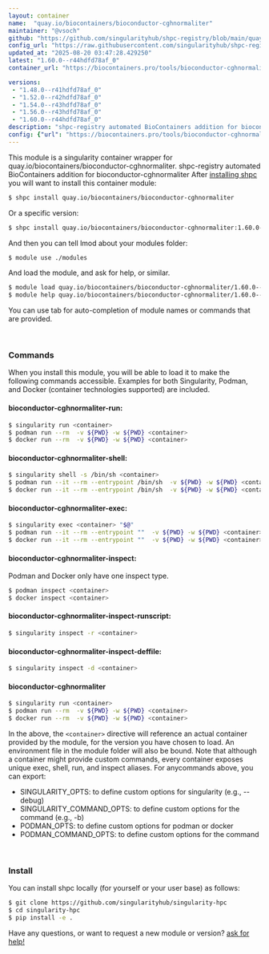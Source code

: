 ```yaml
---
layout: container
name:  "quay.io/biocontainers/bioconductor-cghnormaliter"
maintainer: "@vsoch"
github: "https://github.com/singularityhub/shpc-registry/blob/main/quay.io/biocontainers/bioconductor-cghnormaliter/container.yaml"
config_url: "https://raw.githubusercontent.com/singularityhub/shpc-registry/main/quay.io/biocontainers/bioconductor-cghnormaliter/container.yaml"
updated_at: "2025-08-20 03:47:28.429250"
latest: "1.60.0--r44hdfd78af_0"
container_url: "https://biocontainers.pro/tools/bioconductor-cghnormaliter"

versions:
 - "1.48.0--r41hdfd78af_0"
 - "1.52.0--r42hdfd78af_0"
 - "1.54.0--r43hdfd78af_0"
 - "1.56.0--r43hdfd78af_0"
 - "1.60.0--r44hdfd78af_0"
description: "shpc-registry automated BioContainers addition for bioconductor-cghnormaliter"
config: {"url": "https://biocontainers.pro/tools/bioconductor-cghnormaliter", "maintainer": "@vsoch", "description": "shpc-registry automated BioContainers addition for bioconductor-cghnormaliter", "latest": {"1.60.0--r44hdfd78af_0": "sha256:53fd8fb4eedb2a86933b47f321f6bf24bd5230ba8baf622a5bfbbd9e675d0e5e"}, "tags": {"1.48.0--r41hdfd78af_0": "sha256:31bcd3bdb3eea315bd4bd189817092d3c9fb9e6e09bc35ce82a5fac3ef122c55", "1.52.0--r42hdfd78af_0": "sha256:08333b709dbd4cddb501aa5684269d29c29a66635402c7a017e06ea94599b8e6", "1.54.0--r43hdfd78af_0": "sha256:47b6308f56046815bf325e29645c97726ba9cc165f3da70a273ea6bc8a7acac7", "1.56.0--r43hdfd78af_0": "sha256:07665d6742eb8fafa881e5b4a80db15cdf5a334b29ac179ab557708e48b29821", "1.60.0--r44hdfd78af_0": "sha256:53fd8fb4eedb2a86933b47f321f6bf24bd5230ba8baf622a5bfbbd9e675d0e5e"}, "docker": "quay.io/biocontainers/bioconductor-cghnormaliter"}
---
```


This module is a singularity container wrapper for quay.io/biocontainers/bioconductor-cghnormaliter.
shpc-registry automated BioContainers addition for bioconductor-cghnormaliter
After [installing shpc](#install) you will want to install this container module:


```bash
$ shpc install quay.io/biocontainers/bioconductor-cghnormaliter
```

Or a specific version:

```bash
$ shpc install quay.io/biocontainers/bioconductor-cghnormaliter:1.60.0--r44hdfd78af_0
```

And then you can tell lmod about your modules folder:

```bash
$ module use ./modules
```

And load the module, and ask for help, or similar.

```bash
$ module load quay.io/biocontainers/bioconductor-cghnormaliter/1.60.0--r44hdfd78af_0
$ module help quay.io/biocontainers/bioconductor-cghnormaliter/1.60.0--r44hdfd78af_0
```

You can use tab for auto-completion of module names or commands that are provided.

<br>

### Commands

When you install this module, you will be able to load it to make the following commands accessible.
Examples for both Singularity, Podman, and Docker (container technologies supported) are included.

#### bioconductor-cghnormaliter-run:

```bash
$ singularity run <container>
$ podman run --rm  -v ${PWD} -w ${PWD} <container>
$ docker run --rm  -v ${PWD} -w ${PWD} <container>
```

#### bioconductor-cghnormaliter-shell:

```bash
$ singularity shell -s /bin/sh <container>
$ podman run --it --rm --entrypoint /bin/sh  -v ${PWD} -w ${PWD} <container>
$ docker run --it --rm --entrypoint /bin/sh  -v ${PWD} -w ${PWD} <container>
```

#### bioconductor-cghnormaliter-exec:

```bash
$ singularity exec <container> "$@"
$ podman run --it --rm --entrypoint ""  -v ${PWD} -w ${PWD} <container> "$@"
$ docker run --it --rm --entrypoint ""  -v ${PWD} -w ${PWD} <container> "$@"
```

#### bioconductor-cghnormaliter-inspect:

Podman and Docker only have one inspect type.

```bash
$ podman inspect <container>
$ docker inspect <container>
```

#### bioconductor-cghnormaliter-inspect-runscript:

```bash
$ singularity inspect -r <container>
```

#### bioconductor-cghnormaliter-inspect-deffile:

```bash
$ singularity inspect -d <container>
```



#### bioconductor-cghnormaliter

```bash
$ singularity run <container>
$ podman run --rm  -v ${PWD} -w ${PWD} <container>
$ docker run --rm  -v ${PWD} -w ${PWD} <container>
```


In the above, the `<container>` directive will reference an actual container provided
by the module, for the version you have chosen to load. An environment file in the
module folder will also be bound. Note that although a container
might provide custom commands, every container exposes unique exec, shell, run, and
inspect aliases. For anycommands above, you can export:

 - SINGULARITY_OPTS: to define custom options for singularity (e.g., --debug)
 - SINGULARITY_COMMAND_OPTS: to define custom options for the command (e.g., -b)
 - PODMAN_OPTS: to define custom options for podman or docker
 - PODMAN_COMMAND_OPTS: to define custom options for the command

<br>

### Install

You can install shpc locally (for yourself or your user base) as follows:

```bash
$ git clone https://github.com/singularityhub/singularity-hpc
$ cd singularity-hpc
$ pip install -e .
```

Have any questions, or want to request a new module or version? [ask for help!](https://github.com/singularityhub/singularity-hpc/issues)